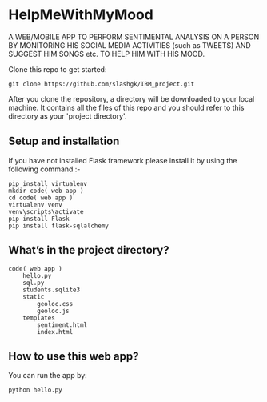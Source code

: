 # HelpMeWithMyMood

A WEB/MOBILE APP TO PERFORM SENTIMENTAL ANALYSIS ON A PERSON BY MONITORING HIS SOCIAL MEDIA ACTIVITIES (such as TWEETS) AND SUGGEST HIM SONGS etc. TO HELP HIM WITH HIS MOOD.


Clone this repo to get started:

```
git clone https://github.com/slashgk/IBM_project.git
```

After you clone the repository, a directory will be downloaded to your local machine. It contains all the files of this repo and you should refer to this directory as your 'project directory'.


## Setup and installation

If you have not installed Flask framework please install it by using the following command :-  
```
pip install virtualenv
mkdir code( web app )
cd code( web app )
virtualenv venv
venv\scripts\activate
pip install Flask
pip install flask-sqlalchemy

```

## What’s in the project directory?
```
code( web app )
    hello.py
    sql.py
    students.sqlite3
    static
        geoloc.css
        geoloc.js
    templates
        sentiment.html
        index.html
```

## How to use this web app?
 You can run the app by:  
 ```
python hello.py
```



